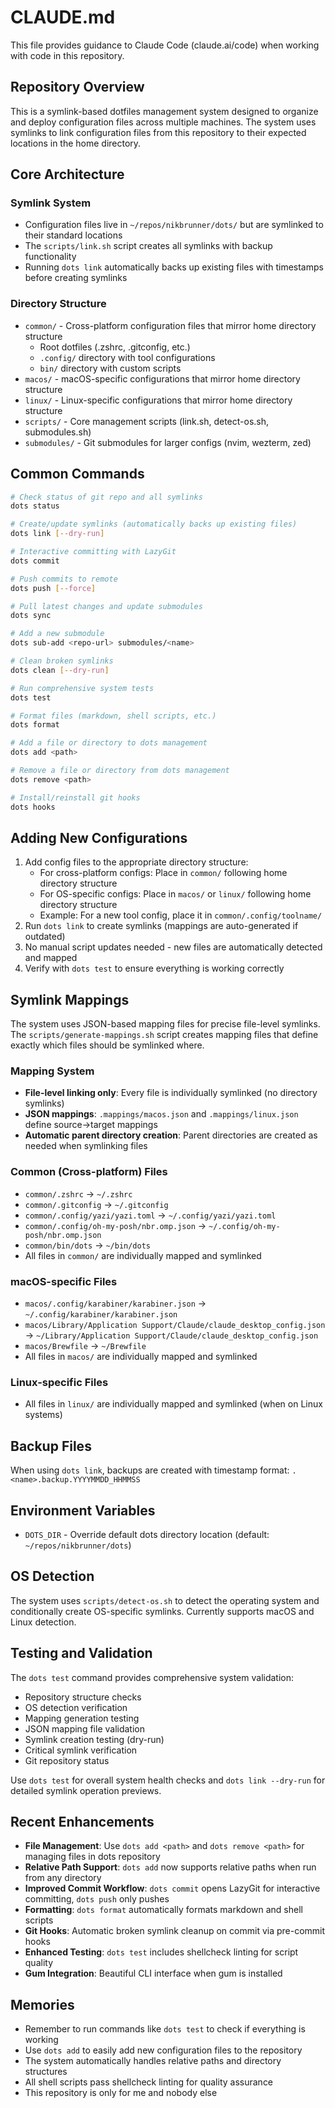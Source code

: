 # CLAUDE.md

This file provides guidance to Claude Code (claude.ai/code) when working with code in this repository.

## Repository Overview

This is a symlink-based dotfiles management system designed to organize and deploy configuration files across multiple machines. The system uses symlinks to link configuration files from this repository to their expected locations in the home directory.

## Core Architecture

### Symlink System

- Configuration files live in `~/repos/nikbrunner/dots/` but are symlinked to their standard locations
- The `scripts/link.sh` script creates all symlinks with backup functionality
- Running `dots link` automatically backs up existing files with timestamps before creating symlinks

### Directory Structure

- `common/` - Cross-platform configuration files that mirror home directory structure
  - Root dotfiles (.zshrc, .gitconfig, etc.)
  - `.config/` directory with tool configurations
  - `bin/` directory with custom scripts
- `macos/` - macOS-specific configurations that mirror home directory structure
- `linux/` - Linux-specific configurations that mirror home directory structure
- `scripts/` - Core management scripts (link.sh, detect-os.sh, submodules.sh)
- `submodules/` - Git submodules for larger configs (nvim, wezterm, zed)

## Common Commands

```bash
# Check status of git repo and all symlinks
dots status

# Create/update symlinks (automatically backs up existing files)
dots link [--dry-run]

# Interactive committing with LazyGit
dots commit

# Push commits to remote
dots push [--force]

# Pull latest changes and update submodules
dots sync

# Add a new submodule
dots sub-add <repo-url> submodules/<name>

# Clean broken symlinks
dots clean [--dry-run]

# Run comprehensive system tests
dots test

# Format files (markdown, shell scripts, etc.)
dots format

# Add a file or directory to dots management
dots add <path>

# Remove a file or directory from dots management
dots remove <path>

# Install/reinstall git hooks
dots hooks
```

## Adding New Configurations

1. Add config files to the appropriate directory structure:
   - For cross-platform configs: Place in `common/` following home directory structure
   - For OS-specific configs: Place in `macos/` or `linux/` following home directory structure
   - Example: For a new tool config, place it in `common/.config/toolname/`
2. Run `dots link` to create symlinks (mappings are auto-generated if outdated)
3. No manual script updates needed - new files are automatically detected and mapped
4. Verify with `dots test` to ensure everything is working correctly

## Symlink Mappings

The system uses JSON-based mapping files for precise file-level symlinks. The `scripts/generate-mappings.sh` script creates mapping files that define exactly which files should be symlinked where.

### Mapping System

- **File-level linking only**: Every file is individually symlinked (no directory symlinks)
- **JSON mappings**: `.mappings/macos.json` and `.mappings/linux.json` define source→target mappings
- **Automatic parent directory creation**: Parent directories are created as needed when symlinking files

### Common (Cross-platform) Files

- `common/.zshrc` → `~/.zshrc`
- `common/.gitconfig` → `~/.gitconfig`
- `common/.config/yazi/yazi.toml` → `~/.config/yazi/yazi.toml`
- `common/.config/oh-my-posh/nbr.omp.json` → `~/.config/oh-my-posh/nbr.omp.json`
- `common/bin/dots` → `~/bin/dots`
- All files in `common/` are individually mapped and symlinked

### macOS-specific Files

- `macos/.config/karabiner/karabiner.json` → `~/.config/karabiner/karabiner.json`
- `macos/Library/Application Support/Claude/claude_desktop_config.json` → `~/Library/Application Support/Claude/claude_desktop_config.json`
- `macos/Brewfile` → `~/Brewfile`
- All files in `macos/` are individually mapped and symlinked

### Linux-specific Files

- All files in `linux/` are individually mapped and symlinked (when on Linux systems)

## Backup Files

When using `dots link`, backups are created with timestamp format: `.<name>.backup.YYYYMMDD_HHMMSS`

## Environment Variables

- `DOTS_DIR` - Override default dots directory location (default: `~/repos/nikbrunner/dots`)

## OS Detection

The system uses `scripts/detect-os.sh` to detect the operating system and conditionally create OS-specific symlinks. Currently supports macOS and Linux detection.

## Testing and Validation

The `dots test` command provides comprehensive system validation:

- Repository structure checks
- OS detection verification
- Mapping generation testing
- JSON mapping file validation
- Symlink creation testing (dry-run)
- Critical symlink verification
- Git repository status

Use `dots test` for overall system health checks and `dots link --dry-run` for detailed symlink operation previews.

## Recent Enhancements

- **File Management**: Use `dots add <path>` and `dots remove <path>` for managing files in dots repository
- **Relative Path Support**: `dots add` now supports relative paths when run from any directory
- **Improved Commit Workflow**: `dots commit` opens LazyGit for interactive committing, `dots push` only pushes
- **Formatting**: `dots format` automatically formats markdown and shell scripts
- **Git Hooks**: Automatic broken symlink cleanup on commit via pre-commit hooks
- **Enhanced Testing**: `dots test` includes shellcheck linting for script quality
- **Gum Integration**: Beautiful CLI interface when gum is installed

## Memories

- Remember to run commands like `dots test` to check if everything is working
- Use `dots add` to easily add new configuration files to the repository
- The system automatically handles relative paths and directory structures
- All shell scripts pass shellcheck linting for quality assurance
- This repository is only for me and nobody else